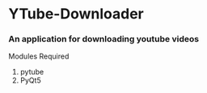 # YTube-Downloader
 
### An application for downloading youtube videos


Modules Required
1. pytube
2. PyQt5
